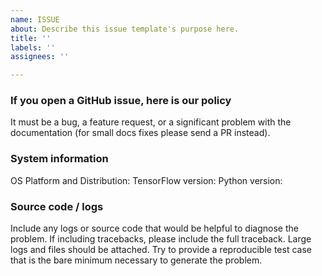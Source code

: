 ```yaml
---
name: ISSUE
about: Describe this issue template's purpose here.
title: ''
labels: ''
assignees: ''

---
```


### If you open a GitHub issue, here is our policy

It must be a bug, a feature request, or a significant problem with the documentation (for small docs fixes please send a PR instead).

### System information

OS Platform and Distribution:
TensorFlow version:
Python version:

### Source code / logs

Include any logs or source code that would be helpful to diagnose the problem. If including tracebacks, please include the full traceback. Large logs and files should be attached. Try to provide a reproducible test case that is the bare minimum necessary to generate the problem.
